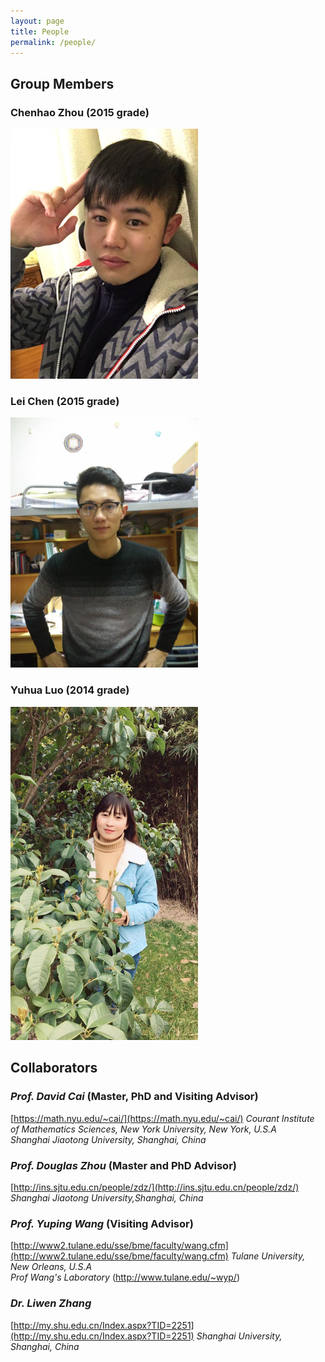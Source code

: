 ```yaml
---
layout: page
title: People
permalink: /people/
---
```


## Group Members

### **Chenhao Zhou** (2015 grade)

<img style="max-width:300px" src="/assets/people/chenhao-zhou.jpg" />

### **Lei Chen** (2015 grade)

<img style="max-width:300px" src="/assets/people/lei-chen.jpg" />

### **Yuhua Luo** (2014 grade)

<img style="max-width:300px" src="/assets/people/yuhua-luo.jpg" />


## Collaborators

### *Prof. David Cai* (Master, PhD and Visiting Advisor)  
[https://math.nyu.edu/~cai/](https://math.nyu.edu/~cai/)
*Courant Institute of Mathematics Sciences, New York University, New York, U.S.A*  
*Shanghai Jiaotong University, Shanghai, China*

### *Prof. Douglas Zhou* (Master and PhD Advisor)  
[http://ins.sjtu.edu.cn/people/zdz/](http://ins.sjtu.edu.cn/people/zdz/)
*Shanghai Jiaotong University,Shanghai, China* 

### *Prof. Yuping Wang* (Visiting Advisor)  
[http://www2.tulane.edu/sse/bme/faculty/wang.cfm](http://www2.tulane.edu/sse/bme/faculty/wang.cfm)
*Tulane University, New Orleans, U.S.A*  
*Prof Wang's Laboratory* (http://www.tulane.edu/~wyp/)

### *Dr. Liwen Zhang*  
[http://my.shu.edu.cn/Index.aspx?TID=2251](http://my.shu.edu.cn/Index.aspx?TID=2251)
*Shanghai University, Shanghai, China*


